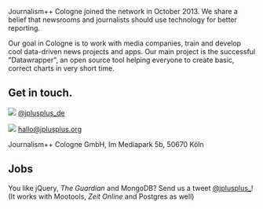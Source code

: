 Journalism++ Cologne joined the network in October 2013. We share a belief that newsrooms and journalists should use technology for better reporting. 

Our goal in Cologne is to work with media companies, train and develop cool data-driven news projects and apps. 
Our main project is the successful "Datawrapper", an open source tool helping everyone to create basic, correct charts in very short time. 


## Get in touch.

![](http://oeildupirate.com/jplusplus/files/iconmonstr-twitter-5-icon.png) [@jplusplus_de](http://twitter.com/jplusplus)

![](http://oeildupirate.com/jplusplus/files/iconmonstr-email-10-icon.png) hallo@jplusplus.org

Journalism++ Cologne GmbH, Im Mediapark 5b, 50670 Köln


## Jobs

You like jQuery, _The Guardian_ and MongoDB? Send us a tweet [@jplusplus_](https://twitter.com/jplusplus_)! (It works with Mootools, _Zeit Online_ and Postgres as well)
